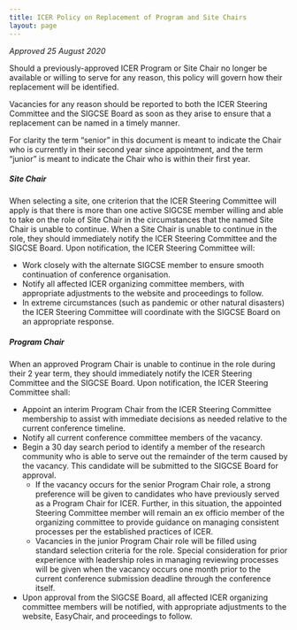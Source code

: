 ```yaml
---
title: ICER Policy on Replacement of Program and Site Chairs
layout: page
---
```


_Approved 25 August 2020_

Should a previously-approved ICER Program or Site Chair no longer be available or willing to serve for any reason, this policy will govern how their replacement will be identified.

Vacancies for any reason should be reported to both the ICER Steering Committee and the SIGCSE Board as soon as they arise to ensure that a replacement can be named in a timely manner.

For clarity the term “senior” in this document is meant to indicate the Chair who is currently in their second year since appointment, and the term “junior” is meant to indicate the Chair who is within their first year.

##### Site Chair
When selecting a site, one criterion that the ICER Steering Committee will apply is that there is more than one active SIGCSE member willing and able to take on the role of Site Chair in the circumstances that the named Site Chair is unable to continue. When a Site Chair is unable to continue in the role, they should immediately notify the ICER Steering Committee and the SIGCSE Board. Upon notification, the ICER Steering Committee will:

- Work closely with the alternate SIGCSE member to ensure smooth continuation of conference organisation. 
- Notify all affected ICER organizing committee members, with appropriate adjustments to the website and proceedings to follow.
- In extreme circumstances (such as pandemic or other natural disasters) the ICER Steering Committee will coordinate with the SIGCSE Board on an appropriate response.

##### Program Chair
When an approved Program Chair is unable to continue in the role during their 2 year term, they should immediately notify the ICER Steering Committee and the SIGCSE Board.  Upon notification, the ICER Steering Committee shall:
- Appoint an interim Program Chair from the ICER Steering Committee membership to assist with immediate decisions as needed relative to the current conference timeline.
- Notify all current conference committee members of the vacancy.
- Begin a 30 day search period to identify a member of the research community who is able to serve out the remainder of the term caused by the vacancy.  This candidate will be submitted to the SIGCSE Board for approval.
	- If the vacancy occurs for the senior Program Chair role, a strong preference will be given to candidates who have previously served as a Program Chair for ICER. Further, in this situation, the appointed Steering Committee member will remain an ex officio member of the organizing committee to provide guidance on managing consistent processes per the established practices of ICER.
	- Vacancies in the junior Program Chair role will be filled using standard selection criteria for the role.  Special consideration for prior experience with leadership roles in managing reviewing processes will be given when the vacancy occurs one month prior to the current conference submission deadline through the conference itself.
- Upon approval from the SIGCSE Board, all affected ICER organizing committee members will be notified, with appropriate adjustments to the website, EasyChair, and proceedings to follow.

